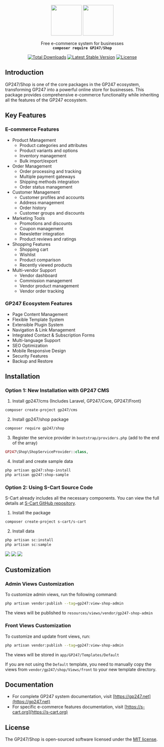 <p align="center">
    <a href="https://gp247.net"><img src="https://static.gp247.net/logo/logo.png" height="100"></a>
    <a href="https://s-cart.org"><img src="https://s-cart.org/logo.png" height="100"><a/>
</p>
<p align="center">Free e-commerce system for businesses<br>
    <code><b>composer require GP247/Shop</b></code></p>

<p align="center">
<a href="https://packagist.org/packages/GP247/Shop"><img src="https://poser.pugx.org/GP247/Shop/d/total.svg" alt="Total Downloads"></a>
<a href="https://packagist.org/packages/GP247/Shop"><img src="https://poser.pugx.org/GP247/Shop/v/stable.svg" alt="Latest Stable Version"></a>
<a href="https://packagist.org/packages/GP247/Shop"><img src="https://poser.pugx.org/GP247/Shop/license.svg" alt="License"></a>
</p>

## Introduction

GP247/Shop is one of the core packages in the GP247 ecosystem, transforming GP247 into a powerful online store for businesses. This package provides comprehensive e-commerce functionality while inheriting all the features of the GP247 ecosystem.

## Key Features

### E-commerce Features
- Product Management
  - Product categories and attributes
  - Product variants and options
  - Inventory management
  - Bulk import/export
- Order Management
  - Order processing and tracking
  - Multiple payment gateways
  - Shipping methods integration
  - Order status management
- Customer Management
  - Customer profiles and accounts
  - Address management
  - Order history
  - Customer groups and discounts
- Marketing Tools
  - Promotions and discounts
  - Coupon management
  - Newsletter integration
  - Product reviews and ratings
- Shopping Features
  - Shopping cart
  - Wishlist
  - Product comparison
  - Recently viewed products
- Multi-vendor Support
  - Vendor dashboard
  - Commission management
  - Vendor product management
  - Vendor order tracking

### GP247 Ecosystem Features
- Page Content Management
- Flexible Template System
- Extensible Plugin System
- Navigation & Link Management
- Integrated Contact & Subscription Forms
- Multi-language Support
- SEO Optimization
- Mobile Responsive Design
- Security Features
- Backup and Restore

## Installation

### Option 1: New Installation with GP247 CMS
1. Install gp247/cms (Includes Laravel, GP247/Core, GP247/Front)
```bash
composer create-project gp247/cms
```

2. Install gp247/shop package
```bash
composer require gp247/shop
```

3. Register the service provider in `bootstrap/providers.php` (add to the end of the array)
```php
GP247\Shop\ShopServiceProvider::class,
```

4. Install and create sample data
```bash
php artisan gp247:shop-install
php artisan gp247:shop-sample
```

### Option 2: Using S-Cart Source Code
S-Cart already includes all the necessary components. You can view the full details at [S-Cart GitHub repository](https://github.com/s-cart/s-cart).

1. Install the package
```bash
composer create-project s-cart/s-cart
```

2. Install data
```bash
php artisan sc:install
php artisan sc:sample
```

<img src="https://static.s-cart.org/guide/info/s-cart-content.jpg">
<img src="https://static.s-cart.org/guide/use/common/shop.jpg">
<img src="https://static.s-cart.org/guide/use/common/dashboard.jpg">

## Customization

### Admin Views Customization
To customize admin views, run the following command:
```bash
php artisan vendor:publish --tag=gp247:view-shop-admin
```
The views will be published to `resources/views/vendor/gp247-shop-admin`

### Front Views Customization
To customize and update front views, run:
```bash
php artisan vendor:publish --tag=gp247:view-shop-admin
```
The views will be stored in `app/GP247/Templates/Default`

If you are not using the `Default` template, you need to manually copy the views from `vendor/gp247/shop/Views/front` to your new template directory.

## Documentation
- For complete GP247 system documentation, visit [https://gp247.net](https://gp247.net)
- For specific e-commerce features documentation, visit [https://s-cart.org](https://s-cart.org)

## License
The GP247/Shop is open-sourced software licensed under the [MIT license](https://opensource.org/licenses/MIT).
